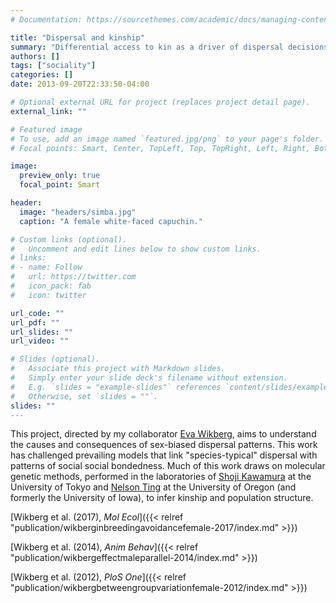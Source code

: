 ```yaml
---
# Documentation: https://sourcethemes.com/academic/docs/managing-content/

title: "Dispersal and kinship"
summary: "Differential access to kin as a driver of dispersal decisions."
authors: []
tags: ["sociality"]
categories: []
date: 2013-09-20T22:33:50-04:00

# Optional external URL for project (replaces project detail page).
external_link: ""

# Featured image
# To use, add an image named `featured.jpg/png` to your page's folder.
# Focal points: Smart, Center, TopLeft, Top, TopRight, Left, Right, BottomLeft, Bottom, BottomRight.

image:
  preview_only: true
  focal_point: Smart

header:
  image: "headers/simba.jpg"
  caption: "A female white-faced capuchin."

# Custom links (optional).
#   Uncomment and edit lines below to show custom links.
# links:
# - name: Follow
#   url: https://twitter.com
#   icon_pack: fab
#   icon: twitter

url_code: ""
url_pdf: ""
url_slides: ""
url_video: ""

# Slides (optional).
#   Associate this project with Markdown slides.
#   Simply enter your slide deck's filename without extension.
#   E.g. `slides = "example-slides"` references `content/slides/example-slides.md`.
#   Otherwise, set `slides = ""`.
slides: ""
---
```


This project, directed by my collaborator [Eva Wikberg](https://evawikberg.com/), aims to understand the causes and consequences of sex-biased dispersal patterns. This work has challenged prevailing models that link "species-typical" dispersal with patterns of social social bondedness. Much of this work draws on molecular genetic methods, performed in the laboratories of [Shoji Kawamura](http://www.jinrui.ib.k.u-tokyo.ac.jp/kawamura-home-E.html) at the University of Tokyo and [Nelson Ting](http://molecular-anthro.uoregon.edu/TingLab/) at the University of Oregon (and formerly the University of Iowa), to infer kinship and population structure.

[Wikberg et al. (2017), *Mol Ecol*]({{< relref "publication/wikberginbreedingavoidancefemale-2017/index.md" >}})

[Wikberg et al. (2014), *Anim Behav*]({{< relref "publication/wikbergeffectmaleparallel-2014/index.md" >}})

[Wikberg et al. (2012), *PloS One*]({{< relref "publication/wikbergbetweengroupvariationfemale-2012/index.md" >}})